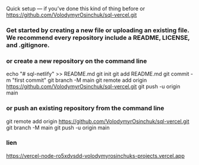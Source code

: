 Quick setup — if you’ve done this kind of thing before
or
https://github.com/VolodymyrOsinchuk/sql-vercel.git

### Get started by creating a new file or uploading an existing file. We recommend every repository include a README, LICENSE, and .gitignore.

### or create a new repository on the command line

echo "# sql-netlify" >> README.md
git init
git add README.md
git commit -m "first commit"
git branch -M main
git remote add origin https://github.com/VolodymyrOsinchuk/sql-vercel.git
git push -u origin main

### or push an existing repository from the command line

git remote add origin https://github.com/VolodymyrOsinchuk/sql-vercel.git
git branch -M main
git push -u origin main

### lien

https://vercel-node-ro5xdvsdd-volodymyrosinchuks-projects.vercel.app
